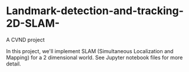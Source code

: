 # Landmark-detection-and-tracking-2D-SLAM-
A CVND project

In this project, we'll implement SLAM (Simultaneous Localization and Mapping) for a 2 dimensional world. See Jupyter notebook files for more detail.
